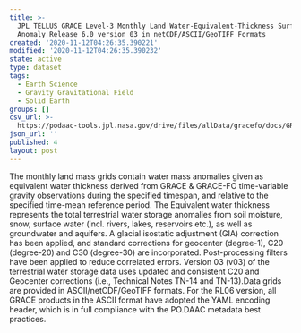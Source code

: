 ```yaml
---
title: >-
  JPL TELLUS GRACE Level-3 Monthly Land Water-Equivalent-Thickness Surface Mass
  Anomaly Release 6.0 version 03 in netCDF/ASCII/GeoTIFF Formats
created: '2020-11-12T04:26:35.390221'
modified: '2020-11-12T04:26:35.390232'
state: active
type: dataset
tags:
  - Earth Science
  - Gravity Gravitational Field
  - Solid Earth
groups: []
csv_url: >-
  https://podaac-tools.jpl.nasa.gov/drive/files/allData/gracefo/docs/GRACE_GRACE-FO_Months_RL06.csv
json_url: ''
published: 4
layout: post
---
```

The monthly land mass grids contain water mass anomalies given as equivalent water thickness derived from GRACE & GRACE-FO time-variable gravity observations during the specified timespan, and relative to the specified time-mean reference period. The Equivalent water thickness represents the total terrestrial water storage anomalies from soil moisture, snow, surface water (incl. rivers, lakes, reservoirs etc.), as well as groundwater and aquifers. A glacial isostatic adjustment (GIA) correction has been applied, and standard corrections for geocenter (degree-1), C20 (degree-20) and C30 (degree-30) are incorporated. Post-processing filters have been applied to reduce correlated errors. Version 03 (v03) of the terrestrial water storage data uses updated and consistent C20 and Geocenter corrections (i.e., Technical Notes TN-14 and TN-13).Data grids are provided in ASCII/netCDF/GeoTIFF formats. For the RL06 version, all GRACE products in the ASCII format have adopted the YAML encoding header, which is in full compliance with the PO.DAAC metadata best practices.
